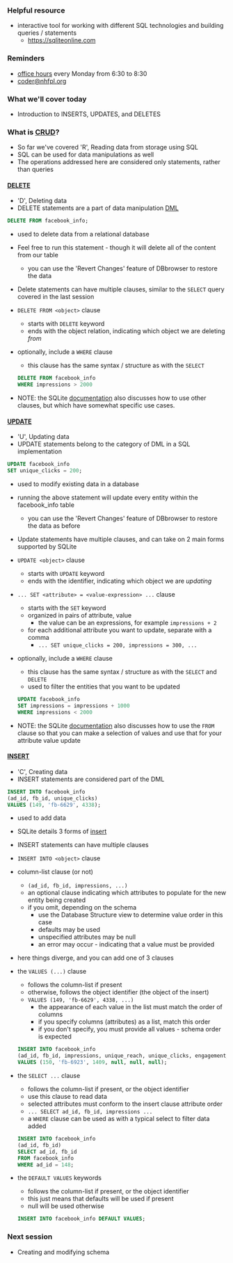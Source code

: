 ### Helpful resource
- interactive tool for working with different SQL technologies and building queries / statements
  - https://sqliteonline.com

### Reminders
- [office hours](https://calendly.com/coder-nhfpl) every Monday from 6:30 to 8:30
- coder@nhfpl.org

### What we'll cover today
- Introduction to INSERTS, UPDATES, and DELETES

### What is [CRUD](https://en.wikipedia.org/wiki/Create,_read,_update_and_delete)?
- So far we've covered 'R', Reading data from storage using SQL
- SQL can be used for data manipulations as well
- The operations addressed here are considered only statements, rather than queries

#### [DELETE](https://en.wikipedia.org/wiki/Delete_%28SQL%29)
- 'D', Deleting data
- DELETE statements are a part of data manipulation [DML](https://en.wikipedia.org/wiki/Data_manipulation_language)

```SQL
DELETE FROM facebook_info;
```

- used to delete data from a relational database
- Feel free to run this statement - though it will delete all of the content from our table
  - you can use the 'Revert Changes' feature of DBbrowser to restore the data

- Delete statements can have multiple clauses, similar to the `SELECT` query covered in the last session

- `DELETE FROM <object>` clause
  - starts with `DELETE` keyword
  - ends with the object relation, indicating which object we are deleting _from_
- optionally, include a `WHERE` clause
  - this clause has the same syntax / structure as with the `SELECT`
  
  ```SQL
  DELETE FROM facebook_info
  WHERE impressions > 2000
  ```

- NOTE: the SQLite [documentation](https://sqlite.org/lang_delete.html) also discusses how to use other clauses, but which have somewhat specific use cases.

#### [UPDATE](https://en.wikipedia.org/wiki/Update_%28SQL%29)
- 'U', Updating data
- UPDATE statements belong to the category of DML in a SQL implementation

```SQL
UPDATE facebook_info 
SET unique_clicks = 200;
```

- used to modify existing data in a database 
- running the above statement will update every entity within the facebook_info table
  - you can use the 'Revert Changes' feature of DBbrowser to restore the data as before

- Update statements have multiple clauses, and can take on 2 main forms supported by SQLite

- `UPDATE <object>` clause
  - starts with `UPDATE` keyword
  - ends with the identifier, indicating which object we are _updating_ 
- `... SET <attribute> = <value-expression> ...` clause
  - starts with the `SET` keyword
  - organized in pairs of attribute, value
    - the value can be an expressions, for example `impressions + 2`
  - for each additional attribute you want to update, separate with a comma
    - `... SET unique_clicks = 200, impressions = 300, ...`
- optionally, include a `WHERE` clause

  - this clause has the same syntax / structure as with the `SELECT` and `DELETE`
  - used to filter the entities that you want to be updated
  
  ```SQL
  UPDATE facebook_info 
  SET impressions = impressions + 1000
  WHERE impressions < 2000
  ```

- NOTE: the SQLite [documentation](https://sqlite.org/lang_update.html) also discusses how to use the `FROM` clause so that you can make a selection of values and use that for your attribute value update

#### [INSERT](https://en.wikipedia.org/wiki/Insert_%28SQL%29)
- 'C', Creating data
- INSERT statements are considered part of the DML

```SQL
INSERT INTO facebook_info 
(ad_id, fb_id, unique_clicks) 
VALUES (149, 'fb-6629', 4338);
```

- used to add data
- SQLite details 3 forms of [insert](https://sqlite.org/lang_insert.html)
- INSERT statements can have multiple clauses

- `INSERT INTO <object>` clause
- column-list clause (or not)
  - `(ad_id, fb_id, impressions, ...)`
  - an optional clause indicating which attributes to populate for the new entity being created
  - if you omit, depending on the schema
    - use the Database Structure view to determine value order in this case
    - defaults may be used
    - unspecified attributes may be null
    - an error may occur - indicating that a value must be provided

- here things diverge, and you can add one of 3 clauses

- the `VALUES (...)` clause
  - follows the column-list if present
  - otherwise, follows the object identifier (the object of the insert)
  - `VALUES (149, 'fb-6629', 4338, ...)`
    - the appearance of each value in the list must match the order of columns
    - if you specify columns (attributes) as a list, match this order
    - if you don't specify, you must provide all values - schema order is expected
  
  ```SQL
  INSERT INTO facebook_info
  (ad_id, fb_id, impressions, unique_reach, unique_clicks, engagement_rate)
  VALUES (150, 'fb-6923', 1409, null, null, null);
  ```

- the `SELECT ...` clause
  - follows the column-list if present, or the object identifier
  - use this clause to read data
  - selected attributes must conform to the insert clause attribute order
  - `... SELECT ad_id, fb_id, impressions ...`
  - a `WHERE` clause can be used as with a typical select to filter data added

  ```SQL
  INSERT INTO facebook_info 
  (ad_id, fb_id)
  SELECT ad_id, fb_id
  FROM facebook_info
  WHERE ad_id = 148;
  ```

- the `DEFAULT VALUES` keywords
  - follows the column-list if present, or the object identifier
  - this just means that defaults will be used if present
  - null will be used otherwise
  
  ```SQL
  INSERT INTO facebook_info DEFAULT VALUES;
  ```

### Next session
- Creating and modifying schema

